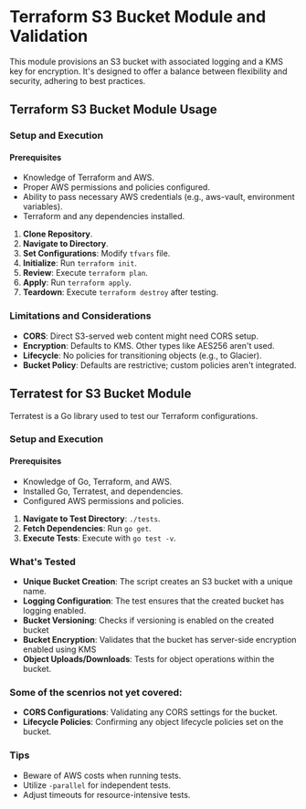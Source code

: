 # Terraform S3 Bucket Module and Validation

This module provisions an S3 bucket with associated logging and a KMS key for encryption. It's designed to offer a balance between flexibility and security, adhering to best practices.

## Terraform S3 Bucket Module Usage

### Setup and Execution

#### Prerequisites
- Knowledge of Terraform and AWS.
- Proper AWS permissions and policies configured.
- Ability to pass necessary AWS credentials (e.g., aws-vault, environment variables).
- Terraform and any dependencies installed.

1. **Clone Repository**.
2. **Navigate to Directory**.
3. **Set Configurations**: Modify  `tfvars` file.
4. **Initialize**: Run `terraform init`.
5. **Review**: Execute `terraform plan`.
6. **Apply**: Run `terraform apply`.
7. **Teardown**: Execute `terraform destroy` after testing.

### Limitations and Considerations

- **CORS**: Direct S3-served web content might need CORS setup.
- **Encryption**: Defaults to KMS. Other types like AES256 aren't used.
- **Lifecycle**: No policies for transitioning objects (e.g., to Glacier).
- **Bucket Policy**: Defaults are restrictive; custom policies aren't integrated.

## Terratest for S3 Bucket Module

Terratest is a Go library used to test our Terraform configurations.

### Setup and Execution

#### Prerequisites
- Knowledge of Go, Terraform, and AWS.
- Installed Go, Terratest, and dependencies.
- Configured AWS permissions and policies.

1. **Navigate to Test Directory**: `./tests`.
2. **Fetch Dependencies**: Run `go get`.
3. **Execute Tests**: Execute with `go test -v`.

### What's Tested

- **Unique Bucket Creation**: The script creates an S3 bucket with a unique name.
- **Logging Configuration**: The test ensures that the created bucket has logging enabled.
- **Bucket Versioning**: Checks if versioning is enabled on the created bucket
- **Bucket Encryption**: Validates that the bucket has server-side encryption enabled using KMS
- **Object Uploads/Downloads**: Tests for object operations within the bucket.

### Some of the scenrios not yet covered:
- **CORS Configurations**: Validating any CORS settings for the bucket.
- **Lifecycle Policies**: Confirming any object lifecycle policies set on the bucket.

### Tips
- Beware of AWS costs when running tests.
- Utilize `-parallel` for independent tests.
- Adjust timeouts for resource-intensive tests.